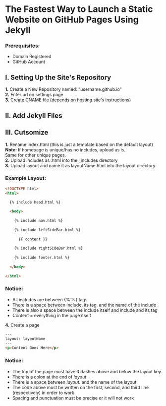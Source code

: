 # The Fastest Way to Launch a Static Website on GitHub Pages Using Jekyll

### Prerequisites:

* Domain Registered
* GitHub Account

## I. Setting Up the Site's Repository

**1.** Create a New Repository named: "username.github.io"  
**2.** Enter url on settings page  
**3.** Create CNAME file (depends on hosting site's instructions)  

## II. Add Jekyll Files

## III. Cutsomize

**1.** Rename index.html (this is just a template based on the default layout)  
**Note:** If homepage is unique/has no includes, upload as is.  
Same for other unique pages.  
**2.** Upload includes as .html into the _includes directory  
**3.** Upload layout and name it as layoutName.html into the layout directory  
### Example Layout:
```html
<!DOCTYPE html>
<html>

  {% include head.html %}
  
  <body>
  
    {% include nav.html %}
	
	{% include leftSideBar.html %}
	
	  {{ content }}
	  
	{% include rightSideBar.html %}
	
	{% include footer.html %}
	
  </body>
  
</html>
```

### Notice:

* All includes are between {% %} tags
* There is a space between include, its tag, and the name of the include
* There is also a space between the include itself and include and its tag
* Content = everything in the page itself

**4.** Create a page
```html
---
layout: layoutName
---
<p>Content Goes Here</p>
```
### Notice:

* The top of the page must have 3 dashes above and below the layout key
* There is a colon at the end of *layout*
* There is a space between *layout:* and the name of the layout
* The code above must be written on the first, second, and third line (respectively) in order to work
* Spacing and punctuation must be precise or it will not work